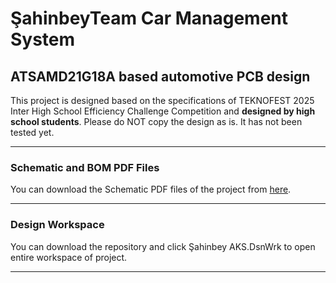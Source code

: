 # ŞahinbeyTeam Car Management System
ATSAMD21G18A based automotive PCB design
---
This project is designed based on the specifications of TEKNOFEST 2025 Inter High School Efficiency Challenge Competition and **designed by high school students**. Please do NOT copy the design as is. It has not been tested yet.

---
### Schematic and BOM PDF Files
You can download the Schematic PDF files of the project from [here](https://github.com/Nedim-KerimY/SahinbeyTeam-CMS-old/blob/main/%C5%9Eahinbey%20AKS/Main.pdf).

---
### Design Workspace
You can download the repository and click Şahinbey AKS.DsnWrk to open entire workspace of project.

---
